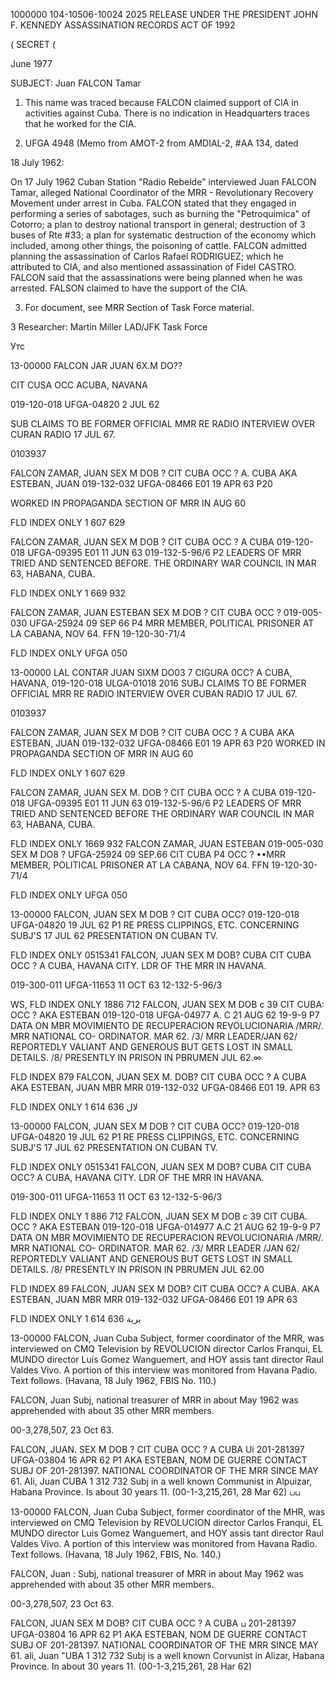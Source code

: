 1000000
104-10506-10024 2025 RELEASE UNDER THE PRESIDENT JOHN F. KENNEDY ASSASSINATION RECORDS ACT OF 1992

( SECRET (

June 1977

SUBJECT: Juan FALCON Tamar

1. This name was traced because FALCON claimed support of CIA in activities against Cuba. There is no indication in Headquarters traces that he worked for the CIA.

2. UFGA 4948 (Memo from AMOT-2 from AMDIAL-2, #AA 134, dated

18 July 1962:

On 17 July 1962 Cuban Station "Radio Rebelde" interviewed
Juan FALCON Tamar, alleged National Coordinator of the MRR -
Revolutionary Recovery Movement under arrest in Cuba. FALCON
stated that they engaged in performing a series of sabotages, such
as burning the "Petroquimica" of Cotorro; a plan to destroy national
transport in general; destruction of 3 buses of Rte #33; a plan
for systematic destruction of the economy which included, among
other things, the poisoning of cattle. FALCON admitted planning
the assassination of Carlos Rafael RODRIGUEZ; which he attributed to
CIA, and also mentioned assassination of Fidel CASTRO. FALCON said
that the assassinations were being planned when he was arrested.
FALSON claimed to have the support of the CIA.

3. For document, see MRR Section of Task Force material.

3
Researcher: Martin Miller LAD/JFK Task Force

Утс

13-00000
FALCON JAR JUAN
6X.M DO??

CIT CUSA
OCC
ACUBA, NAVANA

019-120-018
UFGA-04820
2 JUL 62

SUB CLAIMS TO BE FORMER OFFICIAL MMR
RE RADIO INTERVIEW OVER CURAN RADIO 17 JUL 67.

0103937

FALCON ZAMAR, JUAN
SEX M DOB ?
CIT CUBA
OCC ?
A. CUBA
AKA ESTEBAN, JUAN
019-132-032
UFGA-08466 E01
19 APR 63
P20

WORKED IN PROPAGANDA SECTION OF MRR IN
AUG 60

FLD INDEX ONLY
1 607 629

FALCON ZAMAR, JUAN
SEX M DOB ?
CIT CUBA
OCC ?
A CUBA
019-120-018
UFGA-09395 E01
11 JUN 63
019-132-5-96/6
P2
LEADERS OF MRR TRIED AND SENTENCED BEFORE.
THE ORDINARY WAR COUNCIL IN MAR 63,
HABANA, CUBA.

FLD INDEX ONLY
1 669 932

FALCON ZAMAR, JUAN ESTEBAN
SEX M DOB ?
CIT CUBA
OCC ?
019-005-030
UFGA-25924
09 SEP 66
P4
MRR MEMBER, POLITICAL PRISONER AT LA
CABANA, NOV 64.
FFN 19-120-30-71/4

FLD INDEX ONLY
UFGA 050

13-00000
LAL CONTAR JUAN
SIXM DO03 7
CIGURA
0CC?
A CUBA, HAVANA,
019-120-018
ULGA-01018
2016
SUBJ CLAIMS TO BE FORMER OFFICIAL MRR
RE RADIO INTERVIEW OVER CUBAN RADIO 17 JUL 67.

0103937

FALCON ZAMAR, JUAN
SEX M DOB ?
CIT CUBA
OCC ?
A CUBA
AKA ESTEBAN, JUAN
019-132-032
UFGA-08466 E01
19 APR 63
P20
WORKED IN PROPAGANDA SECTION OF MRR IN
AUG 60

FLD INDEX ONLY
1 607 629

FALCON ZAMAR, JUAN
SEX M. DOB ?
CIT CUBA
OCC ?
A CUBA
019-120-018
UFGA-09395 E01
11 JUN 63
019-132-5-96/6
P2
LEADERS OF MRR TRIED AND SENTENCED BEFORE
THE ORDINARY WAR COUNCIL IN MAR 63,
HABANA, CUBA.

FLD INDEX ONLY
1669 932
FALCON ZAMAR, JUAN ESTEBAN
019-005-030
SEX M DO8 ?
UFGA-25924
09 SEP.66
CIT CUBA
P4
OCC ?
••MRR MEMBER, POLITICAL PRISONER AT LA
CABANA, NOV 64.
FFN 19-120-30-71/4

FLD INDEX ONLY
UFGA 050

13-00000
FALCON, JUAN
SEX M DOB ?
CIT CUBA
OCC?
019-120-018
UFGA-04820
19 JUL 62
P1
RE PRESS CLIPPINGS, ETC. CONCERNING SUBJ'S
17 JUL 62 PRESENTATION ON CUBAN TV.

FLD INDEX ONLY
0515341
FALCON, JUAN
SEX M DOB?
CUBA
CIT CUBA
OCC ?
A CUBA, HAVANA CITY.
LDR OF THE MRR IN HAVANA.

019-300-011
UFGA-11653
11 OCT 63
12-132-5-96/3

WS, FLD INDEX ONLY
1886 712
FALCON, JUAN
SEX M DOB с 39
CIT CUBA:
OCC ?
AKA ESTEBAN
019-120-018
UFGA-04977 A. C
21 AUG 62
19-9-9
P7
DATA ON MBR MOVIMIENTO DE RECUPERACION
REVOLUCIONARIA /MRR/. MRR NATIONAL CO-
ORDINATOR. MAR 62. /3/ MRR LEADER/JAN 62/
REPORTEDLY VALIANT AND GENEROUS BUT GETS
LOST IN SMALL DETAILS. /8/ PRESENTLY
IN PRISON IN PBRUMEN JUL 62.∞

FLD INDEX 879
FALCON, JUAN
SEX M. DOB?
CIT CUBA
OCC ?
A CUBA
AKA ESTEBAN, JUAN
MBR MRR
019-132-032
UFGA-08466 E01
19. APR 63

FLD INDEX ONLY
1 614 636
لال

13-00000
FALCON, JUAN
SEX M DOB ?
CIT CUBA
OCC?
019-120-018
UFGA-04820
19 JUL 62
P1
RE PRESS CLIPPINGS, ETC. CONCERNING SUBJ'S
17 JUL 62 PRESENTATION ON CUBAN TV.

FLD INDEX ONLY
0515341
FALCON, JUAN
SEX M DOВ?
CUBA
CIT CUBA
OCC?
A CUBA, HAVANA CITY.
LDR OF THE MRR IN HAVANA.

019-300-011
UFGA-11653
11 OCT 63
12-132-5-96/3

FLD INDEX ONLY
1 886 712
FALCON, JUAN
SEX M DOB с 39
CIT CUBA.
OCC ?
AKA ESTEBAN
019-120-018
UFGA-014977 A.C
21 AUG 62
19-9-9
P7
DATA ON MBR MOVIMIENTO DE RECUPERACION
REVOLUCIONARIA /MRR/. MRR NATIONAL CO-
ORDINATOR. MAR 62. /3/ MRR LEADER /JAN 62/
REPORTEDLY VALIANT AND GENEROUS BUT GETS
LOST IN SMALL DETAILS. /8/ PRESENTLY
IN PRISON IN PBRUMEN JUL 62.00

FLD INDEX 89
FALCON, JUAN
SEX M DOB?
CIT CUBA
OCC?
A CUBA.
AKA ESTEBAN, JUAN
MBR MRR
019-132-032
UFGA-08466 E01
19 APR 63

FLD INDEX ONLY
1 614 636
برية

13-00000
FALCON, Juan
Cuba
Subject, former coordinator of the MRR, was interviewed
on CMQ Television by REVOLUCION director Carlos Franqui,
EL MUNDO director Luis Gomez Wanguemert, and HOY assis
tant director Raul Valdes Vivo. A portion of this
interview was monitored from Havana Padio. Text follows.
(Havana, 18 July 1962, FBIS No. 110.)

FALCON, Juan
Subj, national treasurer of MRR in about May 1962 was
apprehended with about 35 other MRR members.

00-3,278,507, 23 Oct 63.

FALCON, JUAN.
SEX M DOB ?
CIT CUBA
OCC ?
A CUBA
Ui
201-281397
UFGA-03804
16 APR 62
P1
AKA ESTEBAN, NOM DE GUERRE
CONTACT SUBJ OF 201-281397. NATIONAL
COORDINATOR OF THE MRR SINCE MAY 61.
Ali, Juan
CUBA
1 312 732
Subj in a well known Communist in Alpuizar, Habana Province. Is about 30 years 11.
(00-1-3,215,261, 28 Mar 62)
பப

13-00000
FALCON, Juan
Cuba
Subject, former coordinator of the MHR, was interviewed
on CMQ Television by REVOLUCION director Carlos Franqui,
EL MUNDO director Luis Gomez Wanguemert, and HOY assis
tant director Raul Valdes Vivo. A portion of this
interview was monitored from Havana Radio. Text follows.
(Havana, 18 July 1962, FBIS, No. 140.)

FALCON, Juan
:
Subj, national treasurer of MRR in about May 1962 was
apprehended with about 35 other MRR members.

00-3,278,507, 23 Oct 63.

FALCON, JUAN
SEX M DOB?
CIT CUBA
OCC ?
A CUBA
ப
201-281397
UFGA-03804
16 APR 62
P1
AKA ESTEBAN, NOM DE GUERRE
CONTACT SUBJ OF 201-281397. NATIONAL
COORDINATOR OF THE MRR SINCE MAY 61.
ali, Juan
"UBA
1 312 732
Subj is a well known Corvunist in Alizar, Habana Province. In about 30 years 11.
(00-1-3,215,261, 28 Har 62)

